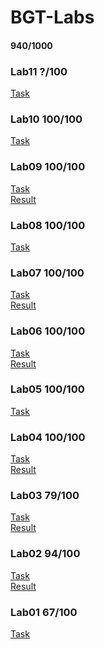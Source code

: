 # BGT-Labs
#### 940/1000
### Lab11 ?/100
<a href="Lab11/BGT11.pdf">Task</a><br>
### Lab10 100/100
<a href="Lab10/BGT10.pdf">Task</a><br>
### Lab09 100/100
<a href="Lab09/BGT09.pdf">Task</a><br>
<a href="Lab09/BGT09_result.pdf">Result</a>
### Lab08 100/100
<a href="Lab08/BGT08.pdf">Task</a><br>
### Lab07 100/100
<a href="Lab07/BGT07.pdf">Task</a><br>
<a href="Lab07/BGT07_result.pdf">Result</a>
### Lab06 100/100
<a href="Lab06/BGT06.pdf">Task</a><br>
<a href="Lab06/BGT06_result.pdf">Result</a>
### Lab05 100/100
<a href="Lab05/BGT05.pdf">Task</a><br>
### Lab04 100/100
<a href="Lab04/BGT04.pdf">Task</a><br>
<a href="Lab04/BGT04_result.pdf">Result</a>
### Lab03 79/100
<a href="Lab03/BGT03.pdf">Task</a><br>
<a href="Lab03/BGT03_result.pdf">Result</a>
### Lab02 94/100
<a href="Lab02/BGT02.pdf">Task</a><br>
<a href="Lab02/result2.png">Result</a>
### Lab01 67/100
<a href="Lab01/BGT01.pdf">Task</a>
